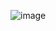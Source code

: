 ![image](https://user-images.githubusercontent.com/52941656/217725090-03cd9dda-328c-4fe1-926d-5b305d05c3da.png)






